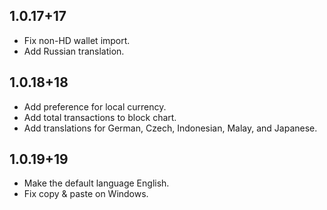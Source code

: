 ## 1.0.17+17

- Fix non-HD wallet import.
- Add Russian translation.

## 1.0.18+18

- Add preference for local currency.
- Add total transactions to block chart.
- Add translations for German, Czech, Indonesian, Malay, and Japanese.

## 1.0.19+19

- Make the default language English.
- Fix copy & paste on Windows.

